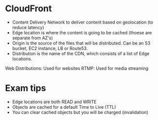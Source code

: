 # CloudFront

- Content Delivery Network to deliver content based on geolocation (to reduce latency)
- Edge location is where the content is going to be cached (thoese are separate from AZ's)
- Origin is the source of the files that will be distributed. Can be an S3 bucket, EC2 instance, LB or Route53.
- Distribution is the name of the CDN, which consists of a list of Edge locations.

Web Distributions: Used for websites
RTMP: Used for media streaming

# Exam tips

- Edge locations are both READ and WRITE
- Objects are cached for a default Time to Live (TTL)
- You can clear cached objects but you will be charged (invalidation)

